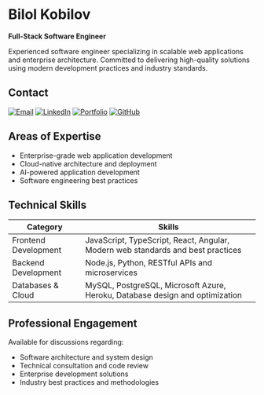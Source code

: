 # Bilol Kobilov

**Full-Stack Software Engineer**

Experienced software engineer specializing in scalable web applications and enterprise architecture. Committed to delivering high-quality solutions using modern development practices and industry standards.

## Contact

[![Email](https://img.shields.io/badge/Email-bilolkobilov1%40gmail.com-black?style=flat&logo=gmail&logoColor=white)](mailto:bilolkobilov1@gmail.com)
[![LinkedIn](https://img.shields.io/badge/LinkedIn-bilolkobilov-black?style=flat&logo=linkedin&logoColor=white)](http://www.linkedin.com/in/bilolkobilov)
[![Portfolio](https://img.shields.io/badge/Portfolio-bilol.me-black?style=flat&logo=internetexplorer&logoColor=white)](https://www.bilol.me/en)
[![GitHub](https://img.shields.io/badge/GitHub-bilolkobilov-black?style=flat&logo=github&logoColor=white)](https://github.com/bilolkobilov)

## Areas of Expertise

- Enterprise-grade web application development
- Cloud-native architecture and deployment
- AI-powered application development
- Software engineering best practices

## Technical Skills

| Category | Skills |
|----------|--------|
| Frontend Development | JavaScript, TypeScript, React, Angular, Modern web standards and best practices |
| Backend Development | Node.js, Python, RESTful APIs and microservices |
| Databases & Cloud | MySQL, PostgreSQL, Microsoft Azure, Heroku, Database design and optimization |

## Professional Engagement

Available for discussions regarding:
- Software architecture and system design
- Technical consultation and code review
- Enterprise development solutions
- Industry best practices and methodologies
